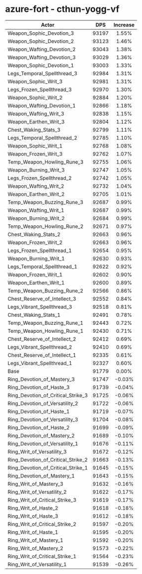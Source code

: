 # azure-fort - cthun-yogg-vf
| Actor | DPS | Increase |
|---|:---:|:---:|
|Weapon_Sophic_Devotion_3|93197|1.55%|
|Weapon_Sophic_Devotion_2|93123|1.46%|
|Weapon_Wafting_Devotion_2|93043|1.38%|
|Weapon_Wafting_Devotion_3|93029|1.36%|
|Weapon_Sophic_Devotion_1|93003|1.33%|
|Legs_Temporal_Spellthread_3|92984|1.31%|
|Weapon_Sophic_Writ_3|92981|1.31%|
|Legs_Frozen_Spellthread_3|92970|1.30%|
|Weapon_Sophic_Writ_2|92884|1.20%|
|Weapon_Wafting_Devotion_1|92866|1.18%|
|Weapon_Wafting_Writ_3|92838|1.15%|
|Weapon_Earthen_Writ_3|92804|1.12%|
|Chest_Waking_Stats_3|92799|1.11%|
|Legs_Temporal_Spellthread_2|92785|1.10%|
|Weapon_Sophic_Writ_1|92768|1.08%|
|Weapon_Frozen_Writ_3|92762|1.07%|
|Temp_Weapon_Howling_Rune_3|92755|1.06%|
|Weapon_Burning_Writ_3|92747|1.05%|
|Legs_Frozen_Spellthread_2|92742|1.05%|
|Weapon_Wafting_Writ_2|92732|1.04%|
|Weapon_Earthen_Writ_2|92705|1.01%|
|Temp_Weapon_Buzzing_Rune_3|92687|0.99%|
|Weapon_Wafting_Writ_1|92687|0.99%|
|Weapon_Burning_Writ_2|92684|0.99%|
|Temp_Weapon_Howling_Rune_2|92671|0.97%|
|Chest_Waking_Stats_2|92663|0.96%|
|Weapon_Frozen_Writ_2|92663|0.96%|
|Legs_Frozen_Spellthread_1|92654|0.95%|
|Weapon_Burning_Writ_1|92630|0.93%|
|Legs_Temporal_Spellthread_1|92622|0.92%|
|Weapon_Frozen_Writ_1|92602|0.90%|
|Weapon_Earthen_Writ_1|92600|0.89%|
|Temp_Weapon_Buzzing_Rune_2|92566|0.86%|
|Chest_Reserve_of_Intellect_3|92552|0.84%|
|Legs_Vibrant_Spellthread_3|92518|0.81%|
|Chest_Waking_Stats_1|92491|0.78%|
|Temp_Weapon_Buzzing_Rune_1|92443|0.72%|
|Temp_Weapon_Howling_Rune_1|92430|0.71%|
|Chest_Reserve_of_Intellect_2|92412|0.69%|
|Legs_Vibrant_Spellthread_2|92410|0.69%|
|Chest_Reserve_of_Intellect_1|92335|0.61%|
|Legs_Vibrant_Spellthread_1|92327|0.60%|
|Base|91779|0.00%|
|Ring_Devotion_of_Mastery_3|91747|-0.03%|
|Ring_Devotion_of_Haste_3|91739|-0.04%|
|Ring_Devotion_of_Critical_Strike_3|91725|-0.06%|
|Ring_Devotion_of_Versatility_2|91722|-0.06%|
|Ring_Devotion_of_Haste_1|91719|-0.07%|
|Ring_Devotion_of_Versatility_3|91704|-0.08%|
|Ring_Devotion_of_Haste_2|91699|-0.09%|
|Ring_Devotion_of_Mastery_2|91689|-0.10%|
|Ring_Devotion_of_Versatility_1|91676|-0.11%|
|Ring_Writ_of_Versatility_3|91672|-0.12%|
|Ring_Devotion_of_Critical_Strike_2|91663|-0.13%|
|Ring_Devotion_of_Critical_Strike_1|91645|-0.15%|
|Ring_Devotion_of_Mastery_1|91643|-0.15%|
|Ring_Writ_of_Mastery_3|91632|-0.16%|
|Ring_Writ_of_Versatility_2|91622|-0.17%|
|Ring_Writ_of_Critical_Strike_3|91619|-0.17%|
|Ring_Writ_of_Haste_2|91618|-0.18%|
|Ring_Writ_of_Haste_3|91612|-0.18%|
|Ring_Writ_of_Critical_Strike_2|91597|-0.20%|
|Ring_Writ_of_Haste_1|91595|-0.20%|
|Ring_Writ_of_Mastery_1|91592|-0.20%|
|Ring_Writ_of_Mastery_2|91573|-0.22%|
|Ring_Writ_of_Critical_Strike_1|91564|-0.23%|
|Ring_Writ_of_Versatility_1|91539|-0.26%|
